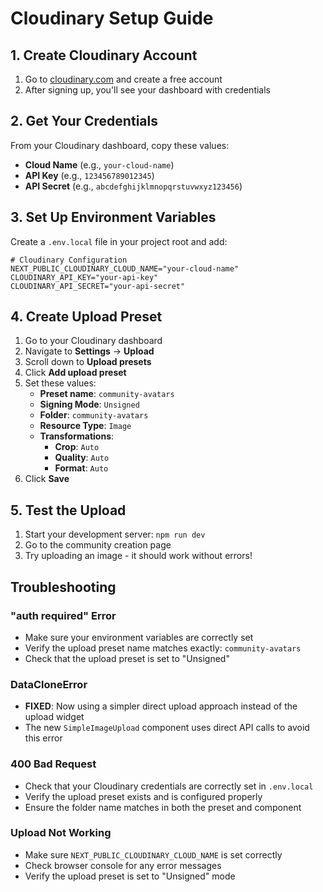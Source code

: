 # Cloudinary Setup Guide

## 1. Create Cloudinary Account
1. Go to [cloudinary.com](https://cloudinary.com) and create a free account
2. After signing up, you'll see your dashboard with credentials

## 2. Get Your Credentials
From your Cloudinary dashboard, copy these values:
- **Cloud Name** (e.g., `your-cloud-name`)
- **API Key** (e.g., `123456789012345`)
- **API Secret** (e.g., `abcdefghijklmnopqrstuvwxyz123456`)

## 3. Set Up Environment Variables
Create a `.env.local` file in your project root and add:

```env
# Cloudinary Configuration
NEXT_PUBLIC_CLOUDINARY_CLOUD_NAME="your-cloud-name"
CLOUDINARY_API_KEY="your-api-key"
CLOUDINARY_API_SECRET="your-api-secret"
```

## 4. Create Upload Preset
1. Go to your Cloudinary dashboard
2. Navigate to **Settings** → **Upload**
3. Scroll down to **Upload presets**
4. Click **Add upload preset**
5. Set these values:
   - **Preset name**: `community-avatars`
   - **Signing Mode**: `Unsigned`
   - **Folder**: `community-avatars`
   - **Resource Type**: `Image`
   - **Transformations**: 
     - **Crop**: `Auto`
     - **Quality**: `Auto`
     - **Format**: `Auto`
6. Click **Save**

## 5. Test the Upload
1. Start your development server: `npm run dev`
2. Go to the community creation page
3. Try uploading an image - it should work without errors!

## Troubleshooting

### "auth required" Error
- Make sure your environment variables are correctly set
- Verify the upload preset name matches exactly: `community-avatars`
- Check that the upload preset is set to "Unsigned"

### DataCloneError
- **FIXED**: Now using a simpler direct upload approach instead of the upload widget
- The new `SimpleImageUpload` component uses direct API calls to avoid this error

### 400 Bad Request
- Check that your Cloudinary credentials are correctly set in `.env.local`
- Verify the upload preset exists and is configured properly
- Ensure the folder name matches in both the preset and component

### Upload Not Working
- Make sure `NEXT_PUBLIC_CLOUDINARY_CLOUD_NAME` is set correctly
- Check browser console for any error messages
- Verify the upload preset is set to "Unsigned" mode
